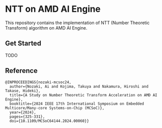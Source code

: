 # NTT on AMD AI Engine

This repository contains the implementation of NTT (Number Theoretic Transform) algorithm on AMD AI Engine. 

## Get Started
TODO

## Reference
```
@INPROCEEDINGS{nozaki-mcsoc24,
  author={Nozaki, Ai and Kojima, Takuya and Nakamura, Hiroshi and Takase, Hideki},
  title={A Study on Number Theoretic Transform Acceleration on AMD AI Engine}, 
  booktitle={2024 IEEE 17th International Symposium on Embedded Multicore/Many-core Systems-on-Chip (MCSoC)}, 
  year={2024},
  pages={325-331},
  doi={10.1109/MCSoC64144.2024.00060}}
```